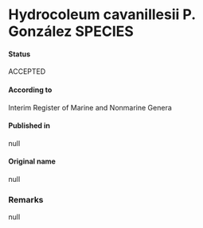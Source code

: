 # Hydrocoleum cavanillesii P. González SPECIES

#### Status
ACCEPTED

#### According to
Interim Register of Marine and Nonmarine Genera

#### Published in
null

#### Original name
null

### Remarks
null